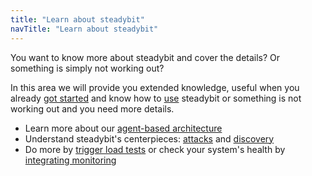 ```yaml
---
title: "Learn about steadybit"
navTitle: "Learn about steadybit"
---
```

You want to know more about steadybit and cover the details? Or something is simply not working out?

In this area we will provide you extended knowledge, useful when you already [got started](getting-started) and know how to [use](use) steadybit or something is
not working out and you need more details.

- Learn more about our [agent-based architecture](learn/10-architecture)
- Understand steadybit's centerpieces: [attacks](learn/20-attacks) and [discovery](learn/30-discovery)
- Do more by [trigger load tests](learn/50-trigger-loadtests) or check your system's health by [integrating monitoring](learn/40-integrate-monitoring)
